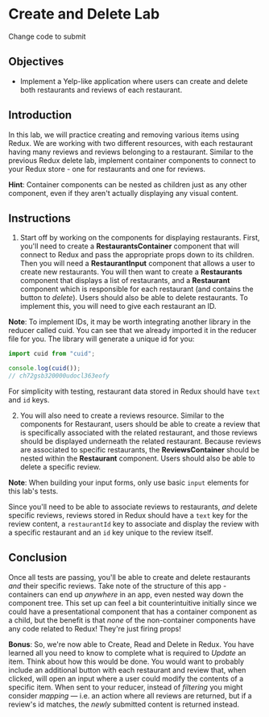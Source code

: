 # Create and Delete Lab

Change code to submit

## Objectives

- Implement a Yelp-like application where users can create and delete both
  restaurants and reviews of each restaurant.

## Introduction

In this lab, we will practice creating and removing various items using Redux. We are
working with two different resources, with each restaurant having many reviews
and reviews belonging to a restaurant. Similar to the previous Redux delete lab,
implement container components to connect to your Redux store - one for
restaurants and one for reviews.

**Hint**: Container components can be nested as children just as any other
component, even if they aren't actually displaying any visual content.

## Instructions

1. Start off by working on the components for displaying restaurants. First, you'll need to
   create a **RestaurantsContainer** component that will connect to Redux and pass
   the appropriate props down to its children. Then you will need a
   **RestaurantInput** component that allows a user to create new restaurants. You
   will then want to create a **Restaurants** component that displays a list of
   restaurants, and a **Restaurant** component which is responsible for each
   restaurant (and contains the button to _delete_). Users should also be able to
   delete restaurants. To implement this, you will need to give each restaurant
   an ID.

**Note**: To implement IDs, it may be worth integrating another library in the
reducer called cuid. You can see that we already imported it in the reducer
file for you. The library will generate a unique id for you:

```javascript
import cuid from "cuid";

console.log(cuid());
// ch72gsb320000udocl363eofy
```

For simplicity with testing, restaurant data stored in Redux should have `text`
and `id` keys.

2. You will also need to create a reviews resource. Similar to the components
   for Restaurant, users should be able to create a review that is specifically
   associated with the related restaurant, and those reviews should be displayed
   underneath the related restaurant. Because reviews are associated to specific
   restaurants, the **ReviewsContainer** should be nested within the **Restaurant**
   component. Users should also be able to delete a specific review.

**Note**: When building your input forms, only use basic `input` elements for
this lab's tests.

Since you'll need to be able to associate reviews to restaurants, _and_ delete
specific reviews, reviews stored in Redux should have a `text` key for the
review content, a `restaurantId` key to associate and display the review with a
specific restaurant and an `id` key unique to the review itself.

## Conclusion

Once all tests are passing, you'll be able to create and delete restaurants
_and_ their specific reviews. Take note of the structure of this app -
containers can end up _anywhere_ in an app, even nested way down the component
tree. This set up can feel a bit counterintuitive initially since we could have
a presentational component that has a container component as a child, but the benefit
is that _none_ of the non-container components have any code related to Redux!
They're just firing props!

**Bonus**: So, we're now able to Create, Read and Delete in Redux. You have
learned all you need to know to complete what is required to _Update_ an item.
Think about how this would be done. You would want to probably include an
additional button with each restaurant and review that, when clicked, will
open an input where a user could modify the contents of a specific item. When
sent to your reducer, instead of _filtering_ you might consider _mapping_ &mdash; i.e.
an action where all reviews are returned, but if a review's id matches, the
_newly_ submitted content is returned instead.
